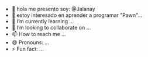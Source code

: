 - 👋 hola me presento soy: @Jalanay
- 👀 estoy interesado en aprender a programar "Pawn"...
- 🌱 I’m currently learning ...
- 💞️ I’m looking to collaborate on ...
- 📫 How to reach me ...
- 😄 Pronouns: ...
- ⚡ Fun fact: ...

<!---
Jalanay/Jalanay is a ✨ special ✨ repository because its `README.md` (this file) appears on your GitHub profile.
You can click the Preview link to take a look at your changes.
--->
